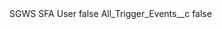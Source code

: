 <?xml version="1.0" encoding="UTF-8"?>
<CustomMetadata xmlns="http://soap.sforce.com/2006/04/metadata" xmlns:xsi="http://www.w3.org/2001/XMLSchema-instance" xmlns:xsd="http://www.w3.org/2001/XMLSchema">
    <label>SGWS SFA User</label>
    <protected>false</protected>
    <values>
        <field>All_Trigger_Events__c</field>
        <value xsi:type="xsd:boolean">false</value>
    </values>
</CustomMetadata>
